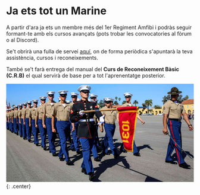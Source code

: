 # Ja ets tot un Marine

A partir d'ara ja ets un membre més del 1er Regiment Amfibi i podràs seguir formant-te amb els cursos avançats (pots trobar les convocatories al fòrum o al Discord).

Se't obrirà una fulla de servei [aquí](http://cavallersdelcel.cat/forums/forums/membres.171/), on de forma periòdica s'apuntarà la teva assistència, cursos i reconeixements.

També se't farà entrega del manual del **Curs de Reconeixement Bàsic (C.R.B)** el qual servirà de base per a tot l'aprenentatge posterior.

![image](_imatges/marines.jpg){: .center}
